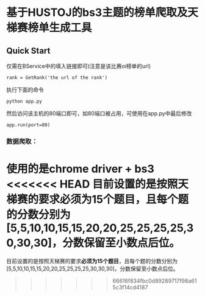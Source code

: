 # 基于HUSTOJ的bs3主题的榜单爬取及天梯赛榜单生成工具
## Quick Start
仅需在BService中的填入链接即可(注意是该比赛oi榜单的url)
```
rank = GetRank('the url of the rank')
```
执行下面的命令
```
python app.py
```
然后访问该主机的80端口即可，如80端口被占用，可使用在app.py中最后修改
```
app.run(port=80)
```

### 数据爬取：
使用的是chrome driver + bs3
<<<<<<< HEAD
目前设置的是按照天梯赛的要求**必须为15个题目**，且每个题的分数分别为[5,5,10,10,15,15,20,20,25,25,25,25,30,30,30]，分数保留至小数点后位。
=======
目前设置的是按照天梯赛的要求**必须为15个题目**，且每个题的分数分别为[5,5,10,10,15,15,20,20,25,25,25,25,30,30,30]，分数保留至小数点后位。
>>>>>>> 66616f834fbc0d89289717f98a615c3f14cd4187
